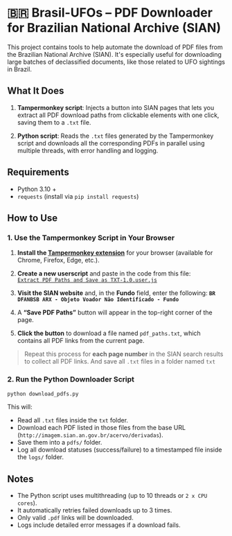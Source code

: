 # 🇧🇷 Brasil-UFOs – PDF Downloader for Brazilian National Archive (SIAN)

This project contains tools to help automate the download of PDF files from the Brazilian National Archive (SIAN). It's especially useful for downloading large batches of declassified documents, like those related to UFO sightings in Brazil.

## What It Does

1.  **Tampermonkey script**: Injects a button into SIAN pages that lets you extract all PDF download paths from clickable elements with one click, saving them to a `.txt` file.
    
2.  **Python script**: Reads the `.txt` files generated by the Tampermonkey script and downloads all the corresponding PDFs in parallel using multiple threads, with error handling and logging.

## Requirements

-   Python 3.10 +
-   `requests` (install via `pip install requests`)

## How to Use

### 1. Use the Tampermonkey Script in Your Browser

1.  **Install the [Tampermonkey extension](https://www.tampermonkey.net/)** for your browser (available for Chrome, Firefox, Edge, etc.).
    
2.  **Create a new userscript** and paste in the code from this file:  
    [`Extract PDF Paths and Save as TXT-1.0.user.js`](https://github.com/ils94/Brasil-UFOs/blob/main/Extract%20PDF%20Paths%20and%20Save%20as%20TXT-1.0.user.js)
    
3.  **Visit the SIAN website** and, in the **Fundo** field, enter the following:
    **`BR DFANBSB ARX - Objeto Voador Não Identificado - Fundo`**
    
4.  A **“Save PDF Paths”** button will appear in the top-right corner of the page.
    
5.  **Click the button** to download a file named `pdf_paths.txt`, which contains all PDF links from the current page.

> Repeat this process for **each page number** in the SIAN search results to collect all PDF links. And save all `.txt` files in a folder named `txt`

### 2. Run the Python Downloader Script

```bash
python download_pdfs.py
```
This will:

-   Read all `.txt` files inside the `txt` folder.
-   Download each PDF listed in those files from the base URL (`http://imagem.sian.an.gov.br/acervo/derivadas`).
-   Save them into a `pdfs/` folder.
-   Log all download statuses (success/failure) to a timestamped file inside the `logs/` folder.

## Notes

-   The Python script uses multithreading (up to 10 threads or `2 x CPU cores`).
-   It automatically retries failed downloads up to 3 times.
-   Only valid `.pdf` links will be downloaded.
-   Logs include detailed error messages if a download fails.
